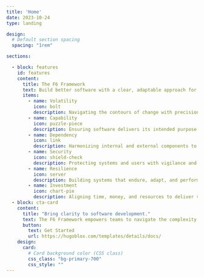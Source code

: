 ```yaml
---
title: 'Home'
date: 2023-10-24
type: landing

design:
  # Default section spacing
  spacing: "1rem"

sections:

  - block: features
    id: features
    content:
      title: The F6 Framework
      text: Build better software with a clear, adaptable approach for success.
      items:
        - name: Volatility 
          icon: bolt
          description: Navigating the contours of change with precision and purpose.
        - name: Capability
          icon: puzzle-piece
          description: Ensuring software delivers its intended purpose with excellence.
        - name: Dependency
          icon: link
          description: Harmonizing internal and external components to create cohesive, effective systems.
        - name: Security
          icon: shield-check
          description: Protecting systems and users with vigilance and detail.
        - name: Resilience
          icon: server
          description: Building systems that endure, adapt, and perform under all conditions.
        - name: Investment
          icon: chart-pie
          description: Aligning time, money, and resources to deliver value with intent.
  - block: cta-card
    content:
      title: "Bring clarity to software development."
      text: The F6 Framework empowers teams to navigate the complexity of building software with purpose. This holistic approach to development helps align technical decisions with business goals for sustainable success.
      button:
        text: Get Started
        url: https://hugoblox.com/templates/details/docs/
    design:
      card:
        # Card background color (CSS class)
        css_class: "bg-primary-700"
        css_style: ""
---
```

